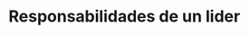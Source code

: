 <!-- TITLE: Responsabilidades de un lider -->
<!-- SUBTITLE: A quick summary of Responsabilidades De Un Lider -->

# Responsabilidades de un lider